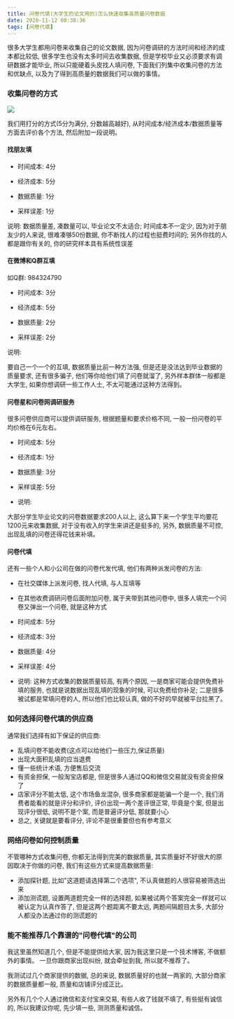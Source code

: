```yaml
---
title: 问卷代填(大学生的论文用的)怎么快速收集高质量问卷数据
date: 2020-11-12 08:38:36
tags: [问卷代填]
---
```




很多大学生都用问卷来收集自己的论文数据, 因为问卷调研的方法时间和经济的成本都比较低,
很多学生也没有太多时间去收集数据, 但是学校毕业又必须要求有调研数据才能毕业, 所以只能硬着头皮找人填问卷,
下面我们列集中收集问卷的方法和优缺点, 以及为了得到高质量的数据我们可以做的事情。

<!-- more -->
<!-- toc -->

### 收集问卷的方式

<img src="logo.png">

我们用打分的方式(5分为满分, 分数越高越好), 从时间成本/经济成本/数据质量等方面去评价各个方法, 然后附加一段说明。

#### 找朋友填

- 时间成本: 4分

- 经济成本: 5分

- 数据质量: 1分

- 采样误差: 1分

说明: 数据质量差, 凑数量可以, 毕业论文不太适合; 时间成本不一定少, 因为对于朋友少的人来说, 
很难凑够50份数据, 你不断找人的过程也挺费时间的; 
另外你找的人都是跟你有关的, 你的研究样本具有系统性误差


#### 在微博和Q群互填

如Q群: 984324790

- 时间成本: 3分

- 经济成本: 5分

- 数据质量: 2分

- 采样误差: 2分

说明: 

要自己一个一个的互填, 数据质量比前一种方法强, 但是还是没法达到毕业数据的质量要求, 
还有很多骗子, 他们等你给他们填了问卷就溜了, 另外样本群体一般都是大学生, 
如果你想调研一些工作人士, 不太可能通过这种方法得到。

#### 问卷星和问卷网调研服务

很多问卷供应商可以提供调研服务, 根据题量和要求价格不同, 一般一份问卷的平均价格在6元左右。

- 时间成本: 5分

- 经济成本: 1分

- 数据质量: 3分

- 采样误差: 5分

- 说明: 

大部分学生毕业论文的问卷数据要求200人以上, 这么算下来一个学生平均要花1200元来收集数据, 
对于没有收入的学生来讲还是挺多的, 另外, 数据质量不可控, 出现乱填的问卷还得花钱来补填。

#### 问卷代填

还有一些个人和小公司在做的问卷代发代填, 他们有两种派发问卷的方法:

- 在社交媒体上派发问卷, 找人代填, 与人互填等
- 在其他收费调研问卷后面附加问卷, 属于夹带到其他问卷中, 很多人填完一个问卷又弹出一个问卷, 就是这种方式


- 时间成本: 5分

- 经济成本: 3分

- 数据质量: 4分

- 采样误差: 4分

- 说明: 这种方式收集的数据质量较高, 有两个原因, 一是商家可能会提供免费补填的服务, 也就是说数据出现乱填的现象的时候, 
可以免费给你补足; 二是很多被试都是常填问卷的人, 所以他们也比较认真, 做的不好的早就被平台拉黑了。

### 如何选择问卷代填的供应商

通常我们选择有如下保证的供应商:

- 乱填问卷不能收费(这点可以给他们一些压力,保证质量)
- 出现大面积乱填的应当退费
- 懂一些统计术语, 方便售后交流
- 有资金担保, 一般淘宝店都是, 但是很多人通过QQ和微信交易就没有资金担保了
- 店家评分不能太低,  这个市场鱼龙混杂, 很多商家都是能骗一个是一个, 我们消费者能看的就是评分和评价,
评价出现一两个差评很正常, 毕竟是个案, 但是出现评分很低, 说明不是个案, 而是普遍评分低, 那就要小心
- 总之, 关键就是要看评分, 评论不是很重要但也有参考意义

### 网络问卷如何控制质量

不管哪种方式收集问卷, 你都无法得到完美的数据质量, 其实质量好不好很大的原因取决于你做的问卷, 我们有这些方式来提高数据质量:

- 添加探针题, 比如"这道题请选择第二个选项", 不认真做题的人很容易被筛选出来
- 添加测谎题, 设置两道题完全一样的选择题, 如果被试两个答案完全一样就可以被认定为认真作答了, 但是这两个题距离不要太远,
两题间隔题目太多, 大部分人都没办法通过你的测谎题的

### 能不能推荐几个靠谱的"问卷代填"的公司

我这里虽然知道几个, 但是不能提供给大家, 因为我这里只是一个技术博客, 不做额外的事情。
一旦你跟商家出现纠纷, 就会牵扯到我, 所以就不推荐了。

我测试过几个商家提供的数据, 总的来说, 数据质量好的也就一两家的, 大部分商家的数据质量都一般, 质量和店铺评分成正比。

另外有几个个人通过微信和支付宝来交易, 有些人收了钱就不填了, 有些挺有诚信的, 所以我建议你呢, 先少填一些, 测测质量和诚信。